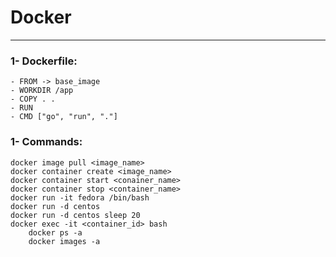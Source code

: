 # Docker

------

### 1- Dockerfile:

	- FROM -> base_image
	- WORKDIR /app
 	- COPY . .
  	- RUN 
   	- CMD ["go", "run", "."]

### 1- Commands:
	
	docker image pull <image_name>
 	docker container create <image_name>
  	docker container start <conainer_name>
   	docker container stop <container_name>
	docker run -it fedora /bin/bash
 	docker run -d centos
  	docker run -d centos sleep 20
   	docker exec -it <container_id> bash
    	docker ps -a
     	docker images -a
